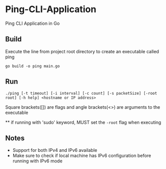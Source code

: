 # Ping-CLI-Application
Ping CLI Application in Go

## Build
Execute the line from project root directory to create an executable called ping

```
go build -o ping main.go
```

## Run
```
./ping [-t timeout] [-i interval] [-c count] [-s packetSize] [-root root] [-h help] <hostname or IP address>
```

Square brackets([]) are flags and angle brackets(<>) are arguments to the executable

** if running with 'sudo' keyword, MUST set the `-root` flag when executing

## Notes
- Support for both IPv4 and IPv6 available
- Make sure to check if local machine has IPv6 configuration before running with IPv6 mode
